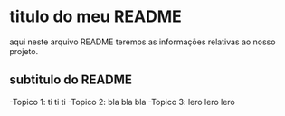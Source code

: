 # titulo do meu README


aqui neste arquivo README teremos as informações relativas ao nosso projeto.

## subtitulo do README

 -Topico 1: ti ti ti
 -Topico 2: bla bla bla 
 -Topico 3: lero lero lero 

